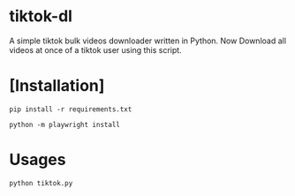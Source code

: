 # tiktok-dl
A simple tiktok bulk videos downloader written in Python. Now Download all videos at once of a tiktok user using this script.

# [Installation]
``pip install -r requirements.txt``

``python -m playwright install``
  
# Usages
  ``python tiktok.py``
